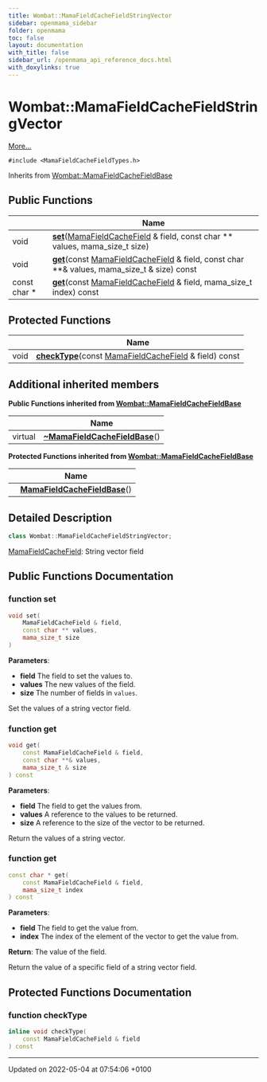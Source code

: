 ```yaml
---
title: Wombat::MamaFieldCacheFieldStringVector
sidebar: openmama_sidebar
folder: openmama
toc: false
layout: documentation
with_title: false
sidebar_url: /openmama_api_reference_docs.html
with_doxylinks: true
---
```


# Wombat::MamaFieldCacheFieldStringVector



 [More...](#detailed-description)


`#include <MamaFieldCacheFieldTypes.h>`

Inherits from [Wombat::MamaFieldCacheFieldBase](classWombat_1_1MamaFieldCacheFieldBase.html)

## Public Functions

|                | Name           |
| -------------- | -------------- |
| void | **[set](classWombat_1_1MamaFieldCacheFieldStringVector.html#function-set)**([MamaFieldCacheField](classWombat_1_1MamaFieldCacheField.html) & field, const char ** values, mama_size_t size) |
| void | **[get](classWombat_1_1MamaFieldCacheFieldStringVector.html#function-get)**(const [MamaFieldCacheField](classWombat_1_1MamaFieldCacheField.html) & field, const char **& values, mama_size_t & size) const |
| const char * | **[get](classWombat_1_1MamaFieldCacheFieldStringVector.html#function-get)**(const [MamaFieldCacheField](classWombat_1_1MamaFieldCacheField.html) & field, mama_size_t index) const |

## Protected Functions

|                | Name           |
| -------------- | -------------- |
| void | **[checkType](classWombat_1_1MamaFieldCacheFieldStringVector.html#function-checktype)**(const [MamaFieldCacheField](classWombat_1_1MamaFieldCacheField.html) & field) const |

## Additional inherited members

**Public Functions inherited from [Wombat::MamaFieldCacheFieldBase](classWombat_1_1MamaFieldCacheFieldBase.html)**

|                | Name           |
| -------------- | -------------- |
| virtual | **[~MamaFieldCacheFieldBase](classWombat_1_1MamaFieldCacheFieldBase.html#function-~mamafieldcachefieldbase)**() |

**Protected Functions inherited from [Wombat::MamaFieldCacheFieldBase](classWombat_1_1MamaFieldCacheFieldBase.html)**

|                | Name           |
| -------------- | -------------- |
| | **[MamaFieldCacheFieldBase](classWombat_1_1MamaFieldCacheFieldBase.html#function-mamafieldcachefieldbase)**() |


## Detailed Description

```cpp
class Wombat::MamaFieldCacheFieldStringVector;
```


[MamaFieldCacheField](classWombat_1_1MamaFieldCacheField.html): String vector field 

## Public Functions Documentation

### function set

```cpp
void set(
    MamaFieldCacheField & field,
    const char ** values,
    mama_size_t size
)
```


**Parameters**: 

  * **field** The field to set the values to. 
  * **values** The new values of the field. 
  * **size** The number of fields in `values`. 


Set the values of a string vector field.


### function get

```cpp
void get(
    const MamaFieldCacheField & field,
    const char **& values,
    mama_size_t & size
) const
```


**Parameters**: 

  * **field** The field to get the values from. 
  * **values** A reference to the values to be returned. 
  * **size** A reference to the size of the vector to be returned. 


Return the values of a string vector.


### function get

```cpp
const char * get(
    const MamaFieldCacheField & field,
    mama_size_t index
) const
```


**Parameters**: 

  * **field** The field to get the value from. 
  * **index** The index of the element of the vector to get the value from. 


**Return**: The value of the field. 

Return the value of a specific field of a string vector field.


## Protected Functions Documentation

### function checkType

```cpp
inline void checkType(
    const MamaFieldCacheField & field
) const
```


-------------------------------

Updated on 2022-05-04 at 07:54:06 +0100